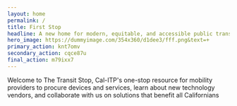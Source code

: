 ```yaml
---
layout: home
permalink: /
title: First Stop
headline: A new home for modern, equitable, and accessible public transit innovations
hero_image: https://dummyimage.com/354x360/d1dee3/fff.png&text=+
primary_action: knt7omv
secondary_action: cqce87u
final_action: m79ixx7
---
```

Welcome to The Transit Stop, Cal-ITP's one-stop resource for mobility providers to procure devices and services, learn about new technology vendors, and collaborate with us on solutions that benefit all Californians